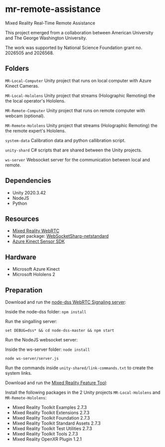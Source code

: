 # mr-remote-assistance
Mixed Reality Real-Time Remote Assistance 

This project emerged from a collaboration between American University and The George Washington University. 

The work was supported by National Science Foundation grant no. 2026505 and 2026568.

## Folders
`MR-Local-Computer` Unity project that runs on local computer with Azure Kinect Cameras.

`MR-Local-Hololens` Unity project that streams (Holographic Remoting) the the local operator's Hololens.

`MR-Remote-Computer` Unity project that runs on remote computer with webcam (optional).

`MR-Remote-Hololens` Unity project that streams (Holographic Remoting) the the remote expert's Hololens.

`system-data` Calibration data and python callibration script.

`unity-shard` C# scripts that are shared between the Unity projects.

`ws-server` Websocket server for the communication between local and remote. 


## Dependencies
+ Unity 2020.3.42
+ NodeJS
+ Python

## Resources
+ [Mixed Reality WebRTC](https://github.com/microsoft/MixedReality-WebRTC)
+ Nuget package: [WebSocketSharp-netstandard](https://www.nuget.org/packages/WebSocketSharp-netstandard)
+ [Azure Kinect Sensor SDK](https://github.com/microsoft/Azure-Kinect-Sensor-SDK)

## Hardware
+ Microsoft Azure Kinect
+ Microsoft Hololens 2


## Preparation
Download and run the [node-dss WebRTC Signaling server](https://github.com/bengreenier/node-dss):

Inside the node-dss folder: `npm install`

Run the singalling server:

    set DEBUG=dss* && cd node-dss-master && npm start
    

Run the NodeJS websocket server:

Inside the ws-server folder: `node install`

    node ws-server/server.js


Run the commands inside `unity-shared/link-commands.txt` to create the system links. 

Download and run the [Mixed Reality Feature Tool](https://learn.microsoft.com/en-us/windows/mixed-reality/develop/unity/welcome-to-mr-feature-tool ):

Install the following packages in the 2 Unity projects `MR-Local-Hololens` and `MR-Remote-Hololens`:
+ Mixed Reality Toolkit Examples 2.7.3
+ Mixed Reality Toolkit Extensions 2.7.3
+ Mixed Reality Toolkit Foundation 2.7.3
+ Mixed Reality Toolkit Standard Assets 2.7.3
+ Mixed Reality Toolkit Test Utilities 2.7.3
+ Mixed Reality Toolkit Tools 2.7.3
+ Mixed Reality OpenXR Plugin 1.2.1
